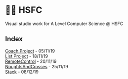 # 👨‍🏫 HSFC
Visual studio work for A Level Computer Science @ HSFC

## Index
[Coach Project](https://github.com/dan2505/HSFC/tree/master/CoachProject) - 05/11/19\
[List Project](https://github.com/dan2505/HSFC/tree/master/ListProject) -  18/11/19\
[RemoteControl](https://github.com/dan2505/HSFC/tree/master/RemoteControl) -  20/11/19\
[NoughtsAndCrosses](https://github.com/dan2505/HSFC/tree/master/NoughtsAndCrosses) -  25/11/19\
[Stack](https://github.com/dan2505/HSFC/tree/master/Stack) -  08/12/19
